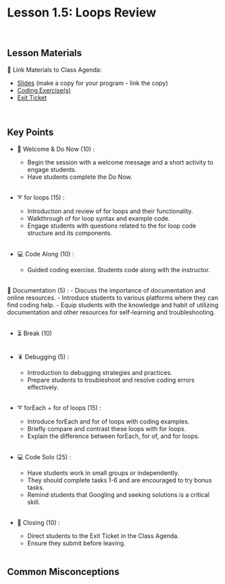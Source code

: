 # Lesson 1.5: Loops Review

<br>

## Lesson Materials

📖 Link Materials to Class Agenda:
- [Slides](https://docs.google.com/presentation/d/1IXQPNnJNintaMDcLt4zRqgjELSXLzVYEakgUNFgIRvk/edit?usp=sharing) (make a copy for your program - link the copy)
- [Coding Exercise(s)](https://github.com/itscodenation/flw2-u1l5-23-24-student-exercises)
- [Exit Ticket](https://forms.gle/GAz6zK952kdzU8Vd6)

<br>

## Key Points

- 👋 Welcome & Do Now (10) :
    - Begin the session with a welcome message and a short activity to engage students.
    - Have students complete the Do Now.<br><br>

- ➰ for loops (15) :
    - Introduction and review of for loops and their functionality.
    - Walkthrough of for loop syntax and example code.
    - Engage students with questions related to the for loop code structure and its components.<br><br>

- 💻 Code Along (10) :
    - Guided coding exercise. Students code along with the instructor.<br><br>

📑 Documentation (5) : 
    - Discuss the importance of documentation and online resources.
    - Introduce students to various platforms where they can find coding help.
    - Equip students with the knowledge and habit of utilizing documentation and other resources for self-learning and troubleshooting.<br><br>

- ⏳ Break (10)<br><br>

- 🪳 Debugging (5) :
    -  Introduction to debugging strategies and practices.
    -  Prepare students to troubleshoot and resolve coding errors effectively.<br><br>

- ➰ forEach + for of loops (15) :
    -  Introduce forEach and for of loops with coding examples.
    -  Briefly compare and contrast these loops with for loops.
    -  Explain the difference between forEach, for of, and for loops.<br><br>

- 💻 Code Solo (25) :
    - Have students work in small groups or independently.
    - They should complete tasks 1-6 and are encouraged to try bonus tasks.
    - Remind students that Googling and seeking solutions is a critical skill.<br><br>

- 👋 Closing (10) :
    - Direct students to the Exit Ticket in the Class Agenda.
    - Ensure they submit before leaving.<br><br>


## Common Misconceptions
